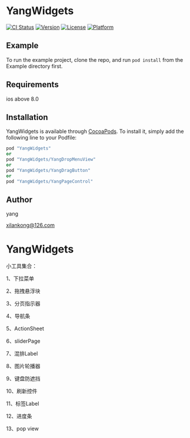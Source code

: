 # YangWidgets

[![CI Status](http://img.shields.io/travis/xilankong/YangWidgets.svg?style=flat)](https://travis-ci.org/xilankong/YangWidgets)
[![Version](https://img.shields.io/cocoapods/v/YangWidgets.svg?style=flat)](http://cocoapods.org/pods/YangWidgets)
[![License](https://img.shields.io/cocoapods/l/YangWidgets.svg?style=flat)](http://cocoapods.org/pods/YangWidgets)
[![Platform](https://img.shields.io/cocoapods/p/YangWidgets.svg?style=flat)](http://cocoapods.org/pods/YangWidgets)

## Example

To run the example project, clone the repo, and run `pod install` from the Example directory first.

## Requirements

ios above 8.0

## Installation

YangWidgets is available through [CocoaPods](http://cocoapods.org). To install
it, simply add the following line to your Podfile:

```ruby
pod "YangWidgets"
or
pod "YangWidgets/YangDropMenuView"
or
pod "YangWidgets/YangDragButton"
or
pod "YangWidgets/YangPageControl"
```

## Author

yang

xilankong@126.com

# YangWidgets

小工具集合：

1、下拉菜单

2、拖拽悬浮块

3、分页指示器

4、导航条

5、ActionSheet

6、sliderPage

7、混排Label

8、图片轮播器

9、键盘防遮挡

10、刷新控件

11、标签Label

12、进度条

13、pop view
